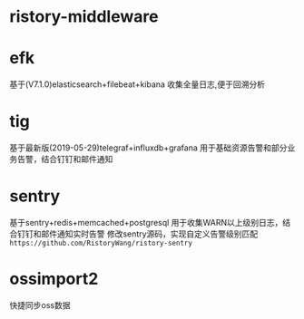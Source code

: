 # ristory-middleware
# efk
基于(V7.1.0)elasticsearch+filebeat+kibana
收集全量日志,便于回溯分析

# tig
基于最新版(2019-05-29)telegraf+influxdb+grafana
用于基础资源告警和部分业务告警，结合钉钉和邮件通知

# sentry
基于sentry+redis+memcached+postgresql
用于收集WARN以上级别日志，结合钉钉和邮件通知实时告警
修改sentry源码，实现自定义告警级别匹配
`https://github.com/RistoryWang/ristory-sentry`

# ossimport2
快捷同步oss数据